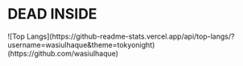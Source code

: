 <h1> DEAD INSIDE </h1>
![Top Langs](https://github-readme-stats.vercel.app/api/top-langs/?username=wasiulhaque&theme=tokyonight)(https://github.com/wasiulhaque) 


<!--
**wasiulhaque/wasiulhaque** is a ✨ _special_ ✨ repository because its `README.md` (this file) appears on your GitHub profile.

Here are some ideas to get you started:

- 🔭 I’m currently working on ...
- 🌱 I’m currently learning ...
- 👯 I’m looking to collaborate on ...
- 🤔 I’m looking for help with ...
- 💬 Ask me about ...
- 📫 How to reach me: ...
- 😄 Pronouns: ...
- ⚡ Fun fact: ...
-->

